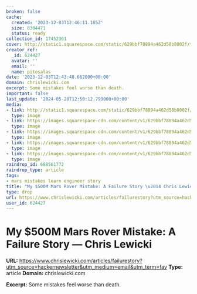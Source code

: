 ```yaml
---
broken: false
cache:
  created: '2023-12-03T12:46:11.105Z'
  size: 8304471
  status: ready
collection_id: 17452361
cover: http://static1.squarespace.com/static/629bbf78894a462d58b8002f/t/656538c27225576eb7dc7a44/1701132485990/Failure+Story+Social+Image.jpeg?format=1500w
creator_ref:
  _id: 624427
  avatar: ''
  email: ''
  name: pitosalas
date: '2023-12-03T12:43:48.662000+00:00'
domain: chrislewicki.com
excerpt: Some mistakes feel worse than death.
important: false
last_update: '2024-05-20T12:50:12.799000+00:00'
media:
- link: http://static1.squarespace.com/static/629bbf78894a462d58b8002f/t/656538c27225576eb7dc7a44/1701132485990/Failure+Story+Social+Image.jpeg?format=1500w
  type: image
- link: https://images.squarespace-cdn.com/content/v1/629bbf78894a462d58b8002f/79f9a8ee-509c-4dff-919f-23256c24b2e5/lewcki_logo_light+small.png?format=1500w
  type: image
- link: https://images.squarespace-cdn.com/content/v1/629bbf78894a462d58b8002f/f166dc1c-de26-4de6-b546-96faa8f8a907/Failure+Story+Social+Image_a.png?format=2500w
  type: image
- link: https://images.squarespace-cdn.com/content/v1/629bbf78894a462d58b8002f/2078b551-cd54-4db3-b62b-eadec971ea4c/jpegPIA04422.jpg?format=2500w
  type: image
- link: https://images.squarespace-cdn.com/content/v1/629bbf78894a462d58b8002f/509a4fa4-3a81-43b4-bd75-c178dc3d0217/Strip+Chart+PlotZ79296.jpg?format=2500w
  type: image
raindrop_id: 688561772
raindrop_type: article
tags:
- mars mistakes learn engineer story
title: "My $500M Mars Rover Mistake: A Failure Story \u2014 Chris Lewicki"
type: drop
url: https://www.chrislewicki.com/articles/failurestory?utm_source=hackernewsletter&utm_medium=email&utm_term=fav
user_id: 624427
---
```


# My $500M Mars Rover Mistake: A Failure Story — Chris Lewicki

**URL:** https://www.chrislewicki.com/articles/failurestory?utm_source=hackernewsletter&utm_medium=email&utm_term=fav
**Type:** article
**Domain:** chrislewicki.com

**Excerpt:** Some mistakes feel worse than death.
